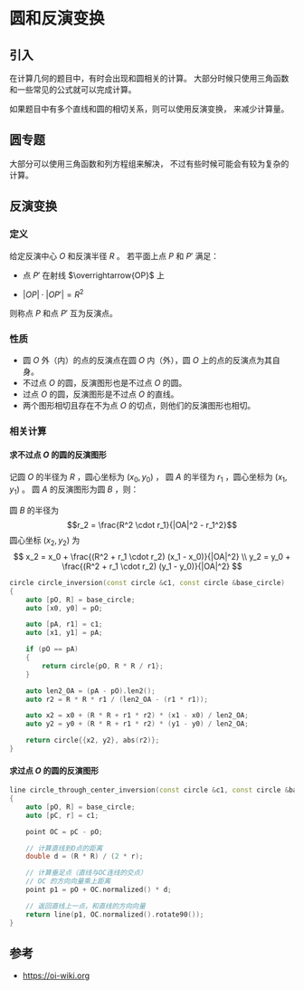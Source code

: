 # 圆和反演变换

## 引入

在计算几何的题目中，有时会出现和圆相关的计算。
大部分时候只使用三角函数和一些常见的公式就可以完成计算。

如果题目中有多个直线和圆的相切关系，则可以使用反演变换，
来减少计算量。

## 圆专题

大部分可以使用三角函数和列方程组来解决，
不过有些时候可能会有较为复杂的计算。

## 反演变换

### 定义

给定反演中心 $O$ 和反演半径 $R$ 。
若平面上点 $P$ 和 $P'$ 满足：

* 点 $P'$ 在射线 $\overrightarrow{OP}$ 上

* $|OP| \cdot |OP'| = R^2$

则称点 $P$ 和点 $P'$ 互为反演点。

### 性质

* 圆 $O$ 外（内）的点的反演点在圆 $O$ 内（外），圆 $O$ 上的点的反演点为其自身。
* 不过点 $O$ 的圆，反演图形也是不过点 $O$ 的圆。
* 过点 $O$ 的圆，反演图形是不过点 $O$ 的直线。
* 两个图形相切且存在不为点 $O$ 的切点，则他们的反演图形也相切。

### 相关计算

#### 求不过点 $O$ 的圆的反演图形

记圆 $O$ 的半径为 $R$ ，圆心坐标为 $(x_0, y_0)$ ，
圆 $A$ 的半径为 $r_1$ ，圆心坐标为 $(x_1, y_1)$ 。
圆 $A$ 的反演图形为圆 $B$ ，则：

圆 $B$ 的半径为
$$r_2 = \frac{R^2 \cdot r_1}{|OA|^2 - r_1^2}$$
圆心坐标 $(x_2, y_2)$ 为
$$
    x_2 = x_0 + \frac{(R^2 + r_1 \cdot r_2) (x_1 - x_0)}{|OA|^2} \\
    y_2 = y_0 + \frac{(R^2 + r_1 \cdot r_2) (y_1 - y_0)}{|OA|^2}
$$

```cpp
circle circle_inversion(const circle &c1, const circle &base_circle)
{
    auto [pO, R] = base_circle;
    auto [x0, y0] = pO;

    auto [pA, r1] = c1;
    auto [x1, y1] = pA;

    if (pO == pA)
    {
        return circle{pO, R * R / r1};
    }

    auto len2_OA = (pA - pO).len2();
    auto r2 = R * R * r1 / (len2_OA - (r1 * r1));

    auto x2 = x0 + (R * R + r1 * r2) * (x1 - x0) / len2_OA;
    auto y2 = y0 + (R * R + r1 * r2) * (y1 - y0) / len2_OA;

    return circle{{x2, y2}, abs(r2)};
}
```

#### 求过点 $O$ 的圆的反演图形

```cpp
line circle_through_center_inversion(const circle &c1, const circle &base_circle)
{
    auto [pO, R] = base_circle;
    auto [pC, r] = c1;

    point OC = pC - pO;

    // 计算直线到O点的距离
    double d = (R * R) / (2 * r);

    // 计算垂足点（直线与OC连线的交点）
    // OC 的方向向量乘上距离
    point p1 = pO + OC.normalized() * d;

    // 返回直线上一点，和直线的方向向量
    return line(p1, OC.normalized().rotate90());
}
```



## 参考

* https://oi-wiki.org